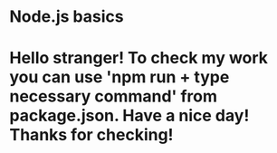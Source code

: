 # Node.js basics

# Hello stranger! To check my work you can use 'npm run + type necessary command' from package.json. Have a nice day! Thanks for checking!
